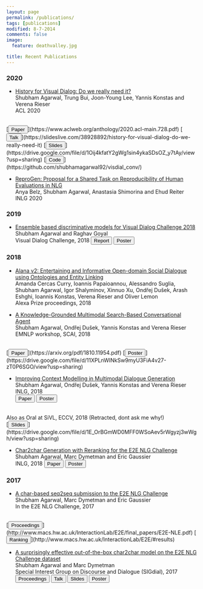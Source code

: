 ```yaml
---
layout: page
permalink: /publications/
tags: [publications]
modified: 8-7-2014
comments: false
image:
  feature: deathvalley.jpg

title: Recent Publications
---
```



### 2020

* [History for Visual Dialog: Do we really need it?](https://www.aclweb.org/anthology/2020.acl-main.728.pdf) <br />
Shubham Agarwal, Trung Bui, Joon-Young Lee, Yannis Konstas and Verena Rieser <br />
ACL 2020
<br />
[<button type="button" class="btn btn-info">Paper</button>](https://www.aclweb.org/anthology/2020.acl-main.728.pdf)
[<button type="button" class="btn btn-warning">Talk</button>](https://slideslive.com/38928892/history-for-visual-dialog-do-we-really-need-it)
[<button type="button" class="btn btn-danger">Slides</button>](https://drive.google.com/file/d/1Oij4kfatY2gWg1sin4ykaSDsOZ_y7tAy/view?usp=sharing)
[<button type="button" class="btn btn-success">Code</button>](https://github.com/shubhamagarwal92/visdial_conv/)


* [ReproGen: Proposal for a Shared Task on Reproducibility of Human Evaluations in NLG](https://www.semanticscholar.org/paper/ReproGen%3A-Proposal-for-a-Shared-Task-on-of-Human-in-Belz-Agarwal/5f74c84885f0b5855dfd4be9856599f2610a1f75) <br />
Anya Belz, Shubham Agarwal, Anastasia Shimorina and Ehud Reiter <br />
INLG 2020

### 2019

* [Ensemble based discriminative models for Visual Dialog Challenge 2018](https://arxiv.org/abs/2001.05865.pdf) <br />
Shubham Agarwal and Raghav Goyal <br />
Visual Dialog Challenge, 2018
[<button type="button" class="btn btn-info">Report</button>](https://arxiv.org/abs/2001.05865.pdf)
[<button type="button" class="btn btn-warning">Poster</button>](https://drive.google.com/file/d/1x7qoT2ydHMnPTICJdZI4MlrmMclpF4B2/view?usp=sharing)


### 2018

* [Alana v2: Entertaining and Informative Open-domain Social Dialogue using Ontologies and Entity Linking](http://dex-microsites-prod.s3.amazonaws.com/alexaprize/2018/papers/Alana.pdf) <br />
Amanda Cercas Curry, Ioannis Papaioannou, Alessandro Suglia, Shubham Agarwal, Igor Shalyminov, Xinnuo Xu, Ondřej Dušek, Arash Eshghi, Ioannis Konstas, Verena Rieser and Oliver Lemon <br />
Alexa Prize proceedings, 2018

* [A Knowledge-Grounded Multimodal Search-Based Conversational Agent](https://arxiv.org/pdf/1810.11954.pdf) <br />
Shubham Agarwal, Ondřej Dušek, Yannis Konstas and Verena Rieser <br />
EMNLP workshop, SCAI, 2018
<br />
[<button type="button" class="btn btn-info">Paper</button>](https://arxiv.org/pdf/1810.11954.pdf)
[<button type="button" class="btn btn-warning">Poster</button>](https://drive.google.com/file/d/11XPLnWINkSw9myU3FiA4v27-zT0P6SGO/view?usp=sharing)
<br />

* [Improving Context Modelling in Multimodal Dialogue Generation](https://arxiv.org/pdf/1810.11955.pdf) <br />
Shubham Agarwal, Ondřej Dušek, Yannis Konstas and Verena Rieser <br />
INLG, 2018 <br />
[<button type="button" class="btn btn-info">Paper</button>](https://arxiv.org/pdf/1810.11955.pdf)
[<button type="button" class="btn btn-warning">Poster</button>](https://drive.google.com/file/d/1mKAWE4_2jRSSNydVlh_vaspQIoAlVaBl/view?usp=sharing)
<br />
Also as Oral at SiVL, ECCV, 2018 (Retracted, dont ask me why!)
<br />
[<button type="button" class="btn ">Slides</button>](https://drive.google.com/file/d/1E_OrBGmWD0MFF0WSoAev5rWgyzj3wWgh/view?usp=sharing)

* [Char2char Generation with Reranking for the E2E NLG Challenge](https://arxiv.org/pdf/1811.05826.pdf) <br />
Shubham Agarwal, Marc Dymetman and Eric Gaussier <br />
INLG, 2018
[<button type="button" class="btn btn-info">Paper</button>](https://arxiv.org/pdf/1811.05826.pdf)
[<button type="button" class="btn btn-warning">Poster</button>](https://drive.google.com/file/d/1e4qLDOtjRkiYJeh0Rx548HbKGucrHYa7/view?usp=sharing)


### 2017

* [A char-based seq2seq submission to the E2E NLG Challenge](http://www.macs.hw.ac.uk/InteractionLab/E2E/final_papers/E2E-NLE.pdf) <br />
Shubham Agarwal, Marc Dymetman and Eric Gaussier <br />
In the E2E NLG Challenge, 2017
<br />
[<button type="button" class="btn btn-info">Proceedings</button>](http://www.macs.hw.ac.uk/InteractionLab/E2E/final_papers/E2E-NLE.pdf)
[<button type="button" class="btn">Ranking</button>](http://www.macs.hw.ac.uk/InteractionLab/E2E/#results)


* [A surprisingly effective out-of-the-box char2char model on the E2E NLG Challenge dataset](https://www.aclweb.org/anthology/W17-5519.pdf) <br />
Shubham Agarwal and Marc Dymetman <br />
Special Interest Group on Discourse and Dialogue (SIGdial), 2017
[<button type="button" class="btn btn-info">Proceedings</button>](https://www.aclweb.org/anthology/W17-5519.pdf)
[<button type="button" class="btn btn-warning">Talk</button>](https://www.superlectures.com/sigdial2017/a-surprisingly-effective-out-of-the-box-char2char-model-on-the-e2e-nlg-challenge-dataset)
[<button type="button" class="btn btn-danger">Slides</button>](https://drive.google.com/file/d/1dInbTlp3yqXQw4bpkXER1fj3sZ9bojoN/view?usp=sharing)
[<button type="button" class="btn btn-success">Poster</button>](https://drive.google.com/file/d/1q2c5xhVBizEbtl4fGnMmuoGznN-tCsYR/view?usp=sharing)

